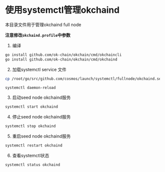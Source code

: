 
# 使用systemctl管理okchaind

本目录文件用于管理okchaind full node

**注意修改`okchaind.profile`中参数**

1. 编译
```sh
go install github.com/ok-chain/okchain/cmd/okchaincli
go install github.com/ok-chain/okchain/cmd/okchaind
```
2. 加载systemctl service 文件
```sh
cp /root/go/src/github.com/cosmos/launch/systemctl/fullnode/okchaind.service /etc/systemd/system

systemctl daemon-reload
```
3. 启动seed node okchaind服务
```sh
systemctl start okchaind
```
4. 停止seed node okchaind服务
```sh
systemctl stop okchaind
```
5. 重启seed node okchaind服务
```sh
systemctl restart okchaind
```
6. 查看systemctl状态
```sh
systemctl status okchaind
```